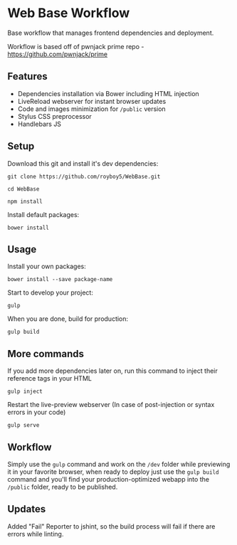 # Web Base Workflow

Base workflow that manages frontend dependencies and deployment.

Workflow is based off of pwnjack prime repo - https://github.com/pwnjack/prime

## Features

- Dependencies installation via Bower including HTML injection
- LiveReload webserver for instant browser updates
- Code and images minimization for <code>/public</code> version
- Stylus CSS preprocessor
- Handlebars JS

## Setup

Download this git and install it's dev dependencies:

	git clone https://github.com/royboy5/WebBase.git

	cd WebBase

	npm install

Install default packages:

	bower install

## Usage

Install your own packages:

	bower install --save package-name

Start to develop your project:

	gulp

When you are done, build for production:

	gulp build

## More commands

If you add more dependencies later on, run this command to inject their reference tags in your HTML

	gulp inject

Restart the live-preview webserver (In case of post-injection or syntax errors in your code)

	gulp serve

## Workflow

Simply use the <code>gulp</code> command and work on the <code>/dev</code> folder while previewing it in your favorite browser, when ready to deploy just use the <code>gulp build</code> command and you'll find your production-optimized webapp into the <code>/public</code> folder, ready to be published.

## Updates

Added "Fail" Reporter to jshint, so the build process will fail if there are errors while linting.
